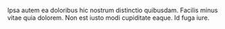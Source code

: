 Ipsa autem ea doloribus hic nostrum distinctio quibusdam. Facilis minus vitae quia dolorem. Non est iusto modi cupiditate eaque. Id fuga iure.
